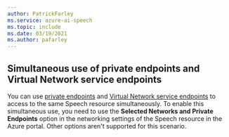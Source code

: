 ```yaml
---
author: PatrickFarley
ms.service: azure-ai-speech
ms.topic: include
ms.date: 03/19/2021
ms.author: pafarley
---
```


## Simultaneous use of private endpoints and Virtual Network service endpoints

You can use [private endpoints](../speech-services-private-link.md) and [Virtual Network service endpoints](../speech-service-vnet-service-endpoint.md) to access to the same Speech resource simultaneously. To enable this simultaneous use, you need to use the **Selected Networks and Private Endpoints** option in the networking settings of the Speech resource in the Azure portal. Other options aren't supported for this scenario.
